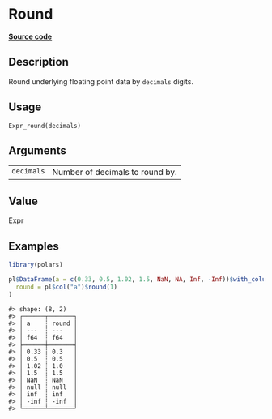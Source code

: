 
# Round

[**Source code**](https://github.com/pola-rs/r-polars/tree/3908b5beab9ec917b825bad8f9a820caad37cb4a/R/expr__expr.R#L1374)

## Description

Round underlying floating point data by <code>decimals</code> digits.

## Usage

<pre><code class='language-R'>Expr_round(decimals)
</code></pre>

## Arguments

<table>
<tr>
<td style="white-space: nowrap; font-family: monospace; vertical-align: top">
<code id="Expr_round_:_decimals">decimals</code>
</td>
<td>
Number of decimals to round by.
</td>
</tr>
</table>

## Value

Expr

## Examples

``` r
library(polars)

pl$DataFrame(a = c(0.33, 0.5, 1.02, 1.5, NaN, NA, Inf, -Inf))$with_columns(
  round = pl$col("a")$round(1)
)
```

    #> shape: (8, 2)
    #> ┌──────┬───────┐
    #> │ a    ┆ round │
    #> │ ---  ┆ ---   │
    #> │ f64  ┆ f64   │
    #> ╞══════╪═══════╡
    #> │ 0.33 ┆ 0.3   │
    #> │ 0.5  ┆ 0.5   │
    #> │ 1.02 ┆ 1.0   │
    #> │ 1.5  ┆ 1.5   │
    #> │ NaN  ┆ NaN   │
    #> │ null ┆ null  │
    #> │ inf  ┆ inf   │
    #> │ -inf ┆ -inf  │
    #> └──────┴───────┘
